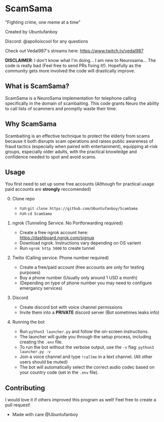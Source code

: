 # ScamSama
"Fighting crime, one meme at a time"

Created by Ubuntufanboy

Discord: @apolloiscool for any questions

Check out Vedal987's streams here: https://www.twitch.tv/vedal987

**DISCLAIMER**: I don't know what I'm doing... I am new to Neurosama... The code is really bad (Feel free to send PRs fixing it!). Hopefully as the community gets more involved the code will drastically improve.

## What is ScamSama?
ScamSama is a NeuroSama implementation for telephone calling specifically in the domain of scambaiting. This code grants Neuro the ability to call lists of scammers and promptly waste their time.

## Why ScamSama
Scambaiting is an effective technique to protect the elderly from scams because it both disrupts scam operations and raises public awareness of fraud tactics (especially when paired with entertainment), equipping at-risk groups, especially older adults, with the practical knowledge and confidence needed to spot and avoid scams.

## Usage
You first need to set up some free accounts (Although for practical usage paid accounts are **strongly** reccomended)

0. Clone repo

    - run `git clone https://github.com/Ubuntufanboy/ScamSama`
    - run `cd ScamSama`

1. ngrok (Tunneling Service. No Portforwarding required)

    - Create a free ngrok account here: https://dashboard.ngrok.com/signup
    - Download ngrok. Instructions vary depending on OS varient
    - Run `ngrok http 5000` to create tunnel

2. Twilio (Calling service. Phone number required)

    - Create a free/paid account (free accounts are only for testing purposes)
    - Buy a phone number (Usually only around 1 USD a month)
    - (Depending on type of phone number you may need to configure emergancy services)

3. Discord

    - Create discord bot with voice channel permissions
    - Invite them into a **PRIVATE** discord server (Bot sometimes leaks info)

4. Running the bot
    - Run `python3 launcher.py` and follow the on-screen instructions.
    - The launcher will guide you through the setup process, including creating the `.env` file.
    - To run the bot without the verbose output, use the `-v` flag: `python3 launcher.py -v`
    - Join a voice channel and type `!callme` in a text channel. (All other users should be muted)
    - The bot will automatically select the correct audio codec based on your country code (set in the `.env` file).

## Contributing

I would love it if others improved this program as well! Feel free to create a pull request!

- Made with care @Ubuntufanboy
